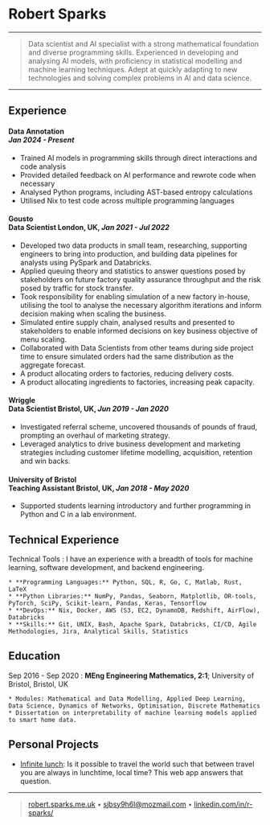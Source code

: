 Robert Sparks
============

----

>Data scientist and AI specialist with a strong mathematical foundation and diverse programming skills. Experienced in developing and analysing AI models, with proficiency in statistical modelling and machine learning techniques. Adept at quickly adapting to new technologies and solving complex problems in AI and data science.

----

Experience
----------

#### Data Annotation<br>*Jan 2024 - Present*

* Trained AI models in programming skills through direct interactions and code analysis
* Provided detailed feedback on AI performance and rewrote code when necessary
* Analysed Python programs, including AST-based entropy calculations
* Utilised Nix to test code across multiple programming languages

#### Gousto<br>Data Scientist London, UK, *Jan 2021 - Jul 2022*

* Developed two data products in small team, researching, supporting engineers to bring into production, and building data pipelines for analysts using PySpark and Databricks.
* Applied queuing theory and statistics to answer questions posed by stakeholders on future factory quality assurance throughput and the risk posed by traffic for stock transfer.
* Took responsibility for enabling simulation of a new factory in-house, utilising the tool to analyse the necessary algorithm iterations and inform decision making when scaling the business.
* Simulated entire supply chain, analysed results and presented to stakeholders to enable informed decisions on key business objective of menu scaling.
* Collaborated with Data Scientists from other teams during side project time to ensure simulated orders had the same distribution as the aggregate forecast.
* A product allocating orders to factories, reducing delivery costs.
* A product allocating ingredients to factories, increasing peak capacity.

#### Wriggle<br>Data Scientist Bristol, UK, *Jun 2019 - Jan 2020*

* Investigated referral scheme, uncovered thousands of pounds of fraud, prompting an overhaul of marketing strategy.
* Leveraged analytics to drive business development and marketing strategies including customer lifetime modelling, acquisition, retention and win backs.

#### University of Bristol<br>Teaching Assistant Bristol, UK, *Jan 2018 - May 2020*

* Supported students learning introductory and further programming in Python and C in a lab environment.

Technical Experience
--------------------

Technical Tools
:   I have an experience with a breadth of tools for machine learning, software development, and backend engineering.

    * **Programming Languages:** Python, SQL, R, Go, C, Matlab, Rust, LaTeX
    * **Python Libraries:** NumPy, Pandas, Seaborn, Matplotlib, OR-tools, PyTorch, SciPy, Scikit-learn, Pandas, Keras, Tensorflow
    * **DevOps:** Nix, Docker, AWS (S3, EC2, DynamoDB, Redshift, AirFlow), Databricks
    * **Skills:** Git, UNIX, Bash, Apache Spark, Databricks, CI/CD, Agile Methodologies, Jira, Analytical Skills, Statistics

Education
---------

Sep 2016 - Sep 2020
:   **MEng Engineering Mathematics, 2:1**; University of Bristol, Bristol, UK

    * Modules: Mathematical and Data Modelling, Applied Deep Learning, Data Science, Dynamics of Networks, Optimisation, Discrete Mathematics
    * Dissertation on interpretability of machine learning models applied to smart home data.

Personal Projects
-----------------

* [Infinite lunch](https://robert.sparks.me.uk/infinite-lunch/): Is it possible to travel the world such that between travel you are always in lunchtime, local time? This web app answers that question.

----

> [robert.sparks.me.uk](https://robert.sparks.me.uk) • <sjbsy9h6l@mozmail.com> • [linkedin.com/in/r-sparks/](https://www.linkedin.com/in/r-sparks/)
